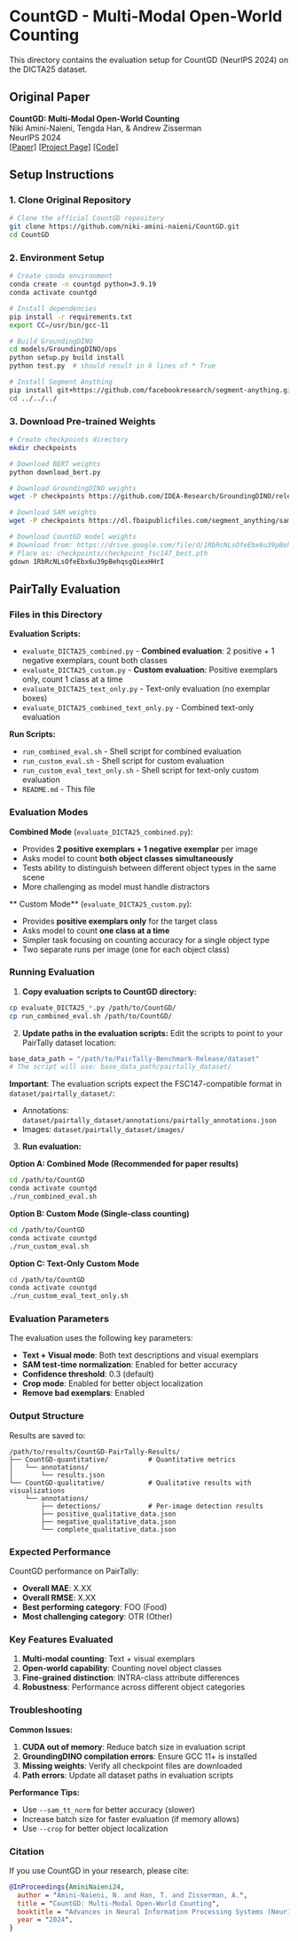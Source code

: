 # CountGD - Multi-Modal Open-World Counting

This directory contains the evaluation setup for CountGD (NeurIPS 2024) on the DICTA25 dataset.

## Original Paper
**CountGD: Multi-Modal Open-World Counting**  
Niki Amini-Naieni, Tengda Han, & Andrew Zisserman  
NeurIPS 2024  
[[Paper]](https://arxiv.org/abs/2407.04619) [[Project Page]](https://www.robots.ox.ac.uk/~vgg/research/countgd/) [[Code]](https://github.com/niki-amini-naieni/CountGD)

## Setup Instructions

### 1. Clone Original Repository
```bash
# Clone the official CountGD repository
git clone https://github.com/niki-amini-naieni/CountGD.git
cd CountGD
```

### 2. Environment Setup
```bash
# Create conda environment
conda create -n countgd python=3.9.19
conda activate countgd

# Install dependencies
pip install -r requirements.txt
export CC=/usr/bin/gcc-11

# Build GroundingDINO
cd models/GroundingDINO/ops
python setup.py build install
python test.py  # should result in 6 lines of * True

# Install Segment Anything
pip install git+https://github.com/facebookresearch/segment-anything.git
cd ../../../
```

### 3. Download Pre-trained Weights
```bash
# Create checkpoints directory
mkdir checkpoints

# Download BERT weights
python download_bert.py

# Download GroundingDINO weights
wget -P checkpoints https://github.com/IDEA-Research/GroundingDINO/releases/download/v0.1.0-alpha2/groundingdino_swinb_cogcoor.pth

# Download SAM weights
wget -P checkpoints https://dl.fbaipublicfiles.com/segment_anything/sam_vit_h_4b8939.pth

# Download CountGD model weights
# Download from: https://drive.google.com/file/d/1RbRcNLsOfeEbx6u39pBehqsgQiexHHrI/view?usp=sharing
# Place as: checkpoints/checkpoint_fsc147_best.pth
gdown 1RbRcNLsOfeEbx6u39pBehqsgQiexHHrI
```

## PairTally Evaluation

### Files in this Directory

**Evaluation Scripts:**
- `evaluate_DICTA25_combined.py` - **Combined evaluation**: 2 positive + 1 negative exemplars, count both classes
- `evaluate_DICTA25_custom.py` - **Custom evaluation**: Positive exemplars only, count 1 class at a time
- `evaluate_DICTA25_text_only.py` - Text-only evaluation (no exemplar boxes)
- `evaluate_DICTA25_combined_text_only.py` - Combined text-only evaluation

**Run Scripts:**
- `run_combined_eval.sh` - Shell script for combined evaluation
- `run_custom_eval.sh` - Shell script for custom evaluation  
- `run_custom_eval_text_only.sh` - Shell script for text-only custom evaluation
- `README.md` - This file

### Evaluation Modes

**Combined Mode** (`evaluate_DICTA25_combined.py`):
- Provides **2 positive exemplars + 1 negative exemplar** per image
- Asks model to count **both object classes simultaneously**
- Tests ability to distinguish between different object types in the same scene
- More challenging as model must handle distractors

** Custom Mode** (`evaluate_DICTA25_custom.py`):
- Provides **positive exemplars only** for the target class
- Asks model to count **one class at a time**
- Simpler task focusing on counting accuracy for a single object type
- Two separate runs per image (one for each object class)

### Running Evaluation

1. **Copy evaluation scripts to CountGD directory:**
```bash
cp evaluate_DICTA25_*.py /path/to/CountGD/
cp run_combined_eval.sh /path/to/CountGD/
```

2. **Update paths in the evaluation scripts:**
Edit the scripts to point to your PairTally dataset location:
```python
base_data_path = "/path/to/PairTally-Benchmark-Release/dataset"
# The script will use: base_data_path/pairtally_dataset/
```

**Important**: The evaluation scripts expect the FSC147-compatible format in `dataset/pairtally_dataset/`:
- Annotations: `dataset/pairtally_dataset/annotations/pairtally_annotations.json`
- Images: `dataset/pairtally_dataset/images/`

3. **Run evaluation:**

**Option A: Combined Mode (Recommended for paper results)**
```bash
cd /path/to/CountGD
conda activate countgd
./run_combined_eval.sh
```

**Option B: Custom Mode (Single-class counting)**
```bash
cd /path/to/CountGD
conda activate countgd
./run_custom_eval.sh
```

**Option C: Text-Only Custom Mode**
```bash
cd /path/to/CountGD
conda activate countgd
./run_custom_eval_text_only.sh
```

### Evaluation Parameters

The evaluation uses the following key parameters:
- **Text + Visual mode**: Both text descriptions and visual exemplars
- **SAM test-time normalization**: Enabled for better accuracy
- **Confidence threshold**: 0.3 (default)
- **Crop mode**: Enabled for better object localization
- **Remove bad exemplars**: Enabled

### Output Structure

Results are saved to:
```
/path/to/results/CountGD-PairTally-Results/
├── CountGD-quantitative/          # Quantitative metrics
│   └── annotations/
│       └── results.json
└── CountGD-qualitative/           # Qualitative results with visualizations
    └── annotations/
        ├── detections/            # Per-image detection results
        ├── positive_qualitative_data.json
        ├── negative_qualitative_data.json
        └── complete_qualitative_data.json
```

### Expected Performance

CountGD performance on PairTally:
- **Overall MAE**: X.XX
- **Overall RMSE**: X.XX
- **Best performing category**: FOO (Food)
- **Most challenging category**: OTR (Other)

### Key Features Evaluated

1. **Multi-modal counting**: Text + visual exemplars
2. **Open-world capability**: Counting novel object classes
3. **Fine-grained distinction**: INTRA-class attribute differences
4. **Robustness**: Performance across different object categories

### Troubleshooting

**Common Issues:**
1. **CUDA out of memory**: Reduce batch size in evaluation script
2. **GroundingDINO compilation errors**: Ensure GCC 11+ is installed
3. **Missing weights**: Verify all checkpoint files are downloaded
4. **Path errors**: Update all dataset paths in evaluation scripts

**Performance Tips:**
- Use `--sam_tt_norm` for better accuracy (slower)
- Increase batch size for faster evaluation (if memory allows)
- Use `--crop` for better object localization

### Citation

If you use CountGD in your research, please cite:

```bibtex
@InProceedings{AminiNaieni24,
  author = "Amini-Naieni, N. and Han, T. and Zisserman, A.",
  title = "CountGD: Multi-Modal Open-World Counting",
  booktitle = "Advances in Neural Information Processing Systems (NeurIPS)",
  year = "2024",
}
```
